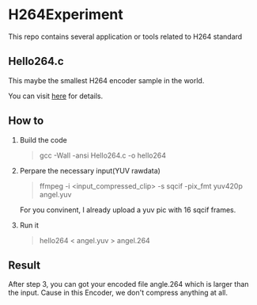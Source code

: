 # H264Experiment
This repo contains several application or tools related to H264 standard

Hello264.c
----------

This maybe the smallest H264 encoder sample in the world.

You can visit [here](http://www.cardinalpeak.com/blog/worlds-smallest-h-264-encoder/) for details.

How to
------

1. Build the code
    >gcc -Wall -ansi Hello264.c -o hello264

2. Perpare the necessary input(YUV rawdata)
    >ffmpeg -i <input_compressed_clip> -s sqcif -pix_fmt yuv420p angel.yuv

    For you convinent, I already upload a yuv pic with 16 sqcif frames.

3. Run it
    >hello264 < angel.yuv > angel.264

Result
------

After step 3, you can got your encoded file angle.264 which is larger than the input. Cause in this Encoder, we don't compress anything at all.
